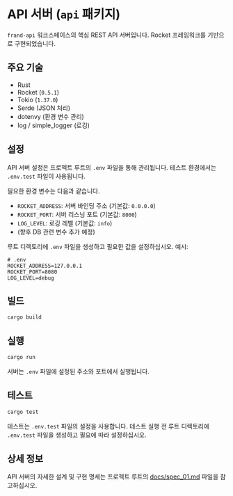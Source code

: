 # API 서버 (`api` 패키지)

`frand-api` 워크스페이스의 핵심 REST API 서버입니다. Rocket 프레임워크를 기반으로 구현되었습니다.

## 주요 기술

*   Rust
*   Rocket (`0.5.1`)
*   Tokio (`1.37.0`)
*   Serde (JSON 처리)
*   dotenvy (환경 변수 관리)
*   log / simple_logger (로깅)

## 설정

API 서버 설정은 프로젝트 루트의 `.env` 파일을 통해 관리됩니다. 테스트 환경에서는 `.env.test` 파일이 사용됩니다.

필요한 환경 변수는 다음과 같습니다.

*   `ROCKET_ADDRESS`: 서버 바인딩 주소 (기본값: `0.0.0.0`)
*   `ROCKET_PORT`: 서버 리스닝 포트 (기본값: `8000`)
*   `LOG_LEVEL`: 로깅 레벨 (기본값: `info`)
*   (향후 DB 관련 변수 추가 예정)

루트 디렉토리에 `.env` 파일을 생성하고 필요한 값을 설정하십시오. 예시:

```dotenv
# .env
ROCKET_ADDRESS=127.0.0.1
ROCKET_PORT=8080
LOG_LEVEL=debug
```

## 빌드

```bash
cargo build
```

## 실행

```bash
cargo run
```

서버는 `.env` 파일에 설정된 주소와 포트에서 실행됩니다.

## 테스트

```bash
cargo test
```

테스트는 `.env.test` 파일의 설정을 사용합니다. 테스트 실행 전 루트 디렉토리에 `.env.test` 파일을 생성하고 필요에 따라 설정하십시오.

## 상세 정보

API 서버의 자세한 설계 및 구현 명세는 프로젝트 루트의 [docs/spec_01.md](../../docs/spec_01.md) 파일을 참고하십시오.

